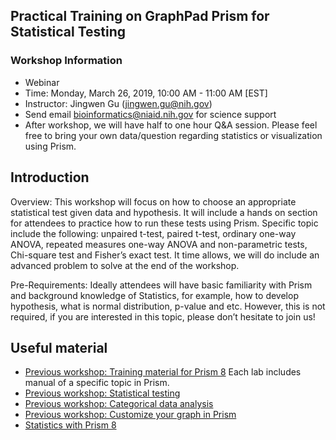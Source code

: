 ## Practical Training on GraphPad Prism for Statistical Testing

### Workshop Information
- Webinar
- Time: Monday, March 26, 2019, 10:00 AM - 11:00 AM [EST]
- Instructor: Jingwen Gu (jingwen.gu@nih.gov) 
- Send email bioinformatics@niaid.nih.gov for science support
- After workshop, we will have half to one hour Q&A session. Please feel free to bring your own data/question regarding statistics or visualization using Prism.

## Introduction
Overview: This workshop will focus on how to choose an appropriate statistical test given data and hypothesis. It will include a hands on section for attendees to practice how to run these tests using Prism.
Specific topic include the following: unpaired t-test, paired t-test, ordinary one-way ANOVA, repeated measures one-way ANOVA and non-parametric tests, Chi-square test and Fisher’s exact test. It time allows, we will do include an advanced problem to solve at the end of the workshop.
 
Pre-Requirements: Ideally attendees will have basic familiarity with Prism and background knowledge of Statistics, for example, how to develop hypothesis, what is normal distribution, p-value and etc. However, this is not required, if you are interested in this topic, please don’t hesitate to join us!

## Useful material
- [Previous workshop: Training material for Prism 8](https://github.com/niaid/Prism) Each lab includes manual of a specific topic in Prism.
- [Previous workshop: Statistical testing](https://github.com/niaid/Statistical-Testing) 
- [Previous workshop: Categorical data analysis](https://github.com/niaid/Categorical-data-analysis)
- [Previous workshop: Customize your graph in Prism](https://github.com/niaid/Prism/tree/master/Workshops/Graphs) 
- [Statistics with Prism 8](https://www.graphpad.com/guides/prism/8/statistics/stat_---_statistics_with_prism_6_--.htm)

